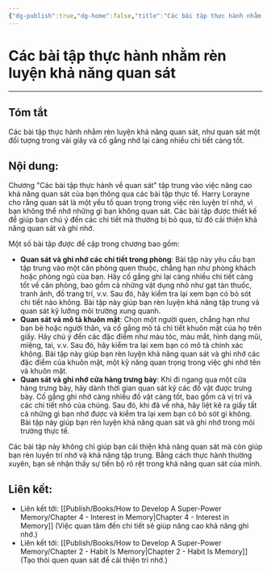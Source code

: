 ```yaml
---
{"dg-publish":true,"dg-home":false,"title":"Các bài tập thực hành nhằm rèn luyện khả năng quan sát","date":"2024-08-31","tags":["#books","#memory","#How_to_Develop_A_Super_Power_Memory"],"Chương":"Chương1","dg-path":"Books/How to Develop A Super-Power Memory/Practical Exercises in Observation.md","permalink":"/books/how-to-develop-a-super-power-memory/practical-exercises-in-observation/","dgPassFrontmatter":true,"updated":"2025-01-31T00:31:09.151+07:00"}
---
```


# Các bài tập thực hành nhằm rèn luyện khả năng quan sát
---
## Tóm tắt
Các bài tập thực hành nhằm rèn luyện khả năng quan sát, như quan sát một đối tượng trong vài giây và cố gắng nhớ lại càng nhiều chi tiết càng tốt.
## Nội dung:
Chương "Các bài tập thực hành về quan sát" tập trung vào việc nâng cao khả năng quan sát của bạn thông qua các bài tập thực tế. Harry Lorayne cho rằng quan sát là một yếu tố quan trọng trong việc rèn luyện trí nhớ, vì bạn không thể nhớ những gì bạn không quan sát. Các bài tập được thiết kế để giúp bạn chú ý đến các chi tiết mà thường bị bỏ qua, từ đó cải thiện khả năng quan sát và ghi nhớ.

Một số bài tập được đề cập trong chương bao gồm:

- **Quan sát và ghi nhớ các chi tiết trong phòng**: Bài tập này yêu cầu bạn tập trung vào một căn phòng quen thuộc, chẳng hạn như phòng khách hoặc phòng ngủ của bạn. Hãy cố gắng ghi lại càng nhiều chi tiết càng tốt về căn phòng, bao gồm cả những vật dụng nhỏ như gạt tàn thuốc, tranh ảnh, đồ trang trí, v.v. Sau đó, hãy kiểm tra lại xem bạn có bỏ sót chi tiết nào không. Bài tập này giúp bạn rèn luyện khả năng tập trung và quan sát kỹ lưỡng môi trường xung quanh.
- **Quan sát và mô tả khuôn mặt**: Chọn một người quen, chẳng hạn như bạn bè hoặc người thân, và cố gắng mô tả chi tiết khuôn mặt của họ trên giấy. Hãy chú ý đến các đặc điểm như màu tóc, màu mắt, hình dạng mũi, miệng, tai, v.v. Sau đó, hãy kiểm tra lại xem bạn có mô tả chính xác không. Bài tập này giúp bạn rèn luyện khả năng quan sát và ghi nhớ các đặc điểm của khuôn mặt, một kỹ năng quan trọng trong việc ghi nhớ tên và khuôn mặt.
- **Quan sát và ghi nhớ cửa hàng trưng bày**: Khi đi ngang qua một cửa hàng trưng bày, hãy dành thời gian quan sát kỹ các đồ vật được trưng bày. Cố gắng ghi nhớ càng nhiều đồ vật càng tốt, bao gồm cả vị trí và các chi tiết nhỏ của chúng. Sau đó, khi đã về nhà, hãy liệt kê ra giấy tất cả những gì bạn nhớ được và kiểm tra lại xem bạn có bỏ sót gì không. Bài tập này giúp bạn rèn luyện khả năng quan sát và ghi nhớ trong môi trường thực tế.

Các bài tập này không chỉ giúp bạn cải thiện khả năng quan sát mà còn giúp bạn rèn luyện trí nhớ và khả năng tập trung. Bằng cách thực hành thường xuyên, bạn sẽ nhận thấy sự tiến bộ rõ rệt trong khả năng quan sát của mình.

## **Liên kết**:
- Liên kết tới: [[Publish/Books/How to Develop A Super-Power Memory/Chapter 4 - Interest in Memory\|Chapter 4 - Interest in Memory]] (Việc quan tâm đến chi tiết sẽ giúp nâng cao khả năng ghi nhớ.)
- Liên kết tới: [[Publish/Books/How to Develop A Super-Power Memory/Chapter 2 - Habit Is Memory\|Chapter 2 - Habit Is Memory]] (Tạo thói quen quan sát để cải thiện trí nhớ.)